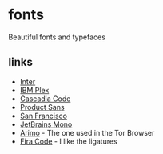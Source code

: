 # fonts

Beautiful fonts and typefaces

## links

- [Inter](https://rsms.me/inter/)
- [IBM Plex](https://www.ibm.com/plex/)
- [Cascadia Code](https://github.com/microsoft/cascadia-code)
- [Product Sans](https://en.wikipedia.org/wiki/Product_Sans)
- [San Francisco](https://developer.apple.com/fonts/)
- [JetBrains Mono](https://www.jetbrains.com/lp/mono/)
- [Arimo](https://www.fontsquirrel.com/fonts/arimo) - The one used in the Tor Browser
- [Fira Code](https://github.com/tonsky/FiraCode) - I like the ligatures
